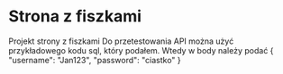 # Strona z fiszkami
Projekt strony z fiszkami
Do przetestowania API można użyć przykładowego kodu sql, który podałem. 
Wtedy w body należy podać 
{
        "username": "Jan123",
        "password": "ciastko"
}
